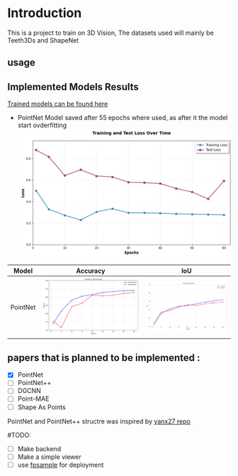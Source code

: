 # Introduction

This is a project to train on 3D Vision, The datasets used will mainly be Teeth3Ds and ShapeNet

## usage

## Implemented Models Results

[Trained models can be found here](https://drive.google.com/drive/folders/1HkosNZrBiGC8gFM38o_f9LQ0fARovoV5?usp=drive_link)

- PointNet Model saved after 55 epochs where used, as after it the model start ovderfitting
![Loss](./images/loss.png)

| Model  | Accuracy | IoU |
| ------ | -------- | --- |
| PointNet| ![Accuracy](./images/accuracy_plot.png) | ![IoU](./images/IoU_plot.png) |

## papers that is planned to be implemented :
- [x] PointNet
- [ ] PointNet++
- [ ] DGCNN
- [ ] Point-MAE
- [ ] Shape As Points

PointNet and PointNet++ structre was inspired by [yanx27 repo](https://github.com/yanx27/Pointnet_Pointnet2_pytorch/tree/master)


#TODO:
- [ ] Make backend
- [ ] Make a simple viewer
- [ ] use [fpsample](https://pypi.org/project/fpsample/#:~:text=Python%20efficient%20farthest%20point%20sampling,in%20single%2Dthreaded%20CPU%20environment.) for deployment
